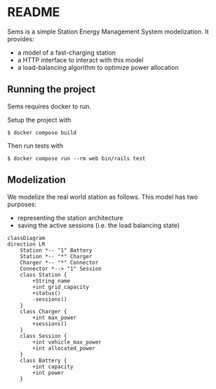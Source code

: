 # README

Sems is a simple Station Energy Management System modelization. It provides:
- a model of a fast-charging station
- a HTTP interface to interact with this model
- a load-balancing algorithm to optimize power allocation

## Running the project

Sems requires docker to run.

Setup the project with

```
$ docker compose build
```

Then run tests with

```
$ docker compose run --rm web bin/rails test
```

## Modelization

We modelize the real world station as follows. This model has two purposes:
- representing the station architecture
- saving the active sessions (i.e. the load balancing state)

```mermaid
classDiagram
direction LR
    Station *-- "1" Battery
    Station *-- "*" Charger
    Charger *-- "*" Connector
    Connector *--> "1" Session
    class Station {
        +String name
        +int grid_capacity
        +status()
        -sessions()
    }
    class Charger {
        +int max_power
        +sessions()
    }
    class Session {
        +int vehicle_max_power
        +int allocated_power
    }
    class Battery {
        +int capacity
        +int power
    }
```
